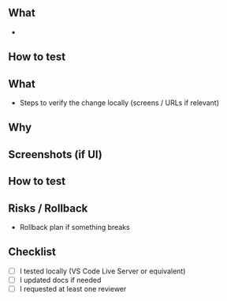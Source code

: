 ## What

<!-- Why is this change needed? What problem does it solve? -->

-

## How to test

## What

- Steps to verify the change locally (screens / URLs if relevant)
<!-- Briefly describe what this change does. -->

## Why

## Screenshots (if UI)

 <!-- Why is this change needed? What problem does it solve? -->

## How to test

## Risks / Rollback

- Rollback plan if something breaks

## Checklist

- [ ] I tested locally (VS Code Live Server or equivalent)
- [ ] I updated docs if needed
- [ ] I requested at least one reviewer
